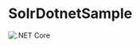 # SolrDotnetSample

![.NET Core](https://github.com/AntonioFalcao/SolrDotnetSample/workflows/.NET%20Core/badge.svg?branch=master)

